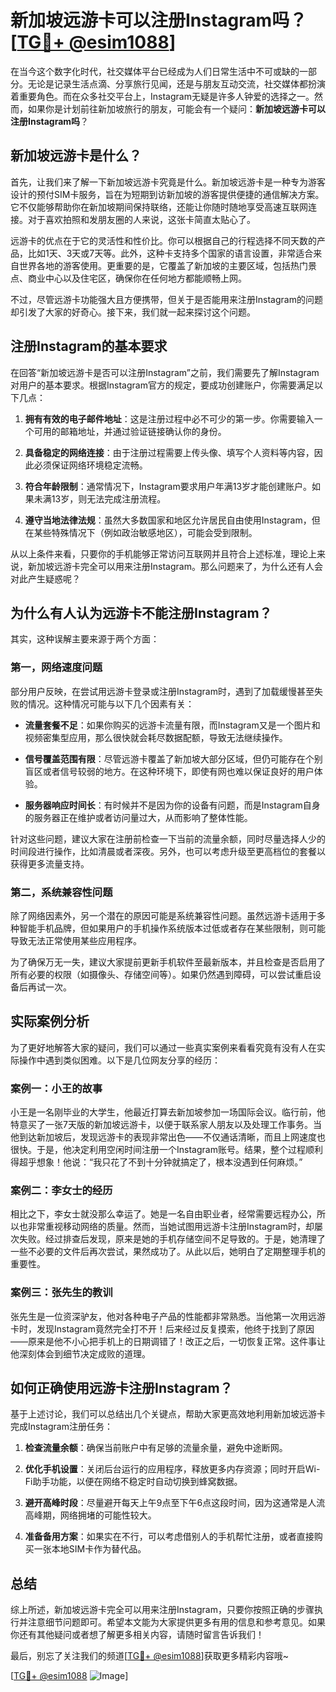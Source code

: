 # 新加坡远游卡可以注册Instagram吗？[[TG💪+ @esim1088](https://t.me/s/esim1088)]

在当今这个数字化时代，社交媒体平台已经成为人们日常生活中不可或缺的一部分。无论是记录生活点滴、分享旅行见闻，还是与朋友互动交流，社交媒体都扮演着重要角色。而在众多社交平台上，Instagram无疑是许多人钟爱的选择之一。然而，如果你是计划前往新加坡旅行的朋友，可能会有一个疑问：**新加坡远游卡可以注册Instagram吗**？

## 新加坡远游卡是什么？

首先，让我们来了解一下新加坡远游卡究竟是什么。新加坡远游卡是一种专为游客设计的预付SIM卡服务，旨在为短期到访新加坡的游客提供便捷的通信解决方案。它不仅能够帮助你在新加坡期间保持联络，还能让你随时随地享受高速互联网连接。对于喜欢拍照和发朋友圈的人来说，这张卡简直太贴心了。

远游卡的优点在于它的灵活性和性价比。你可以根据自己的行程选择不同天数的产品，比如1天、3天或7天等。此外，这种卡支持多个国家的语言设置，非常适合来自世界各地的游客使用。更重要的是，它覆盖了新加坡的主要区域，包括热门景点、商业中心以及住宅区，确保你在任何地方都能顺畅上网。

不过，尽管远游卡功能强大且方便携带，但关于是否能用来注册Instagram的问题却引发了大家的好奇心。接下来，我们就一起来探讨这个问题。

## 注册Instagram的基本要求

在回答“新加坡远游卡是否可以注册Instagram”之前，我们需要先了解Instagram对用户的基本要求。根据Instagram官方的规定，要成功创建账户，你需要满足以下几点：

1. **拥有有效的电子邮件地址**：这是注册过程中必不可少的第一步。你需要输入一个可用的邮箱地址，并通过验证链接确认你的身份。
   
2. **具备稳定的网络连接**：由于注册过程需要上传头像、填写个人资料等内容，因此必须保证网络环境稳定流畅。
   
3. **符合年龄限制**：通常情况下，Instagram要求用户年满13岁才能创建账户。如果未满13岁，则无法完成注册流程。

4. **遵守当地法律法规**：虽然大多数国家和地区允许居民自由使用Instagram，但在某些特殊情况下（例如政治敏感地区），可能会受到限制。

从以上条件来看，只要你的手机能够正常访问互联网并且符合上述标准，理论上来说，新加坡远游卡完全可以用来注册Instagram。那么问题来了，为什么还有人会对此产生疑惑呢？

## 为什么有人认为远游卡不能注册Instagram？

其实，这种误解主要来源于两个方面：

### 第一，网络速度问题

部分用户反映，在尝试用远游卡登录或注册Instagram时，遇到了加载缓慢甚至失败的情况。这种情况可能与以下几个因素有关：

- **流量套餐不足**：如果你购买的远游卡流量有限，而Instagram又是一个图片和视频密集型应用，那么很快就会耗尽数据配额，导致无法继续操作。
  
- **信号覆盖范围有限**：尽管远游卡覆盖了新加坡大部分区域，但仍可能存在个别盲区或者信号较弱的地方。在这种环境下，即使有网也难以保证良好的用户体验。

- **服务器响应时间长**：有时候并不是因为你的设备有问题，而是Instagram自身的服务器正在维护或者访问量过大，从而影响了整体性能。

针对这些问题，建议大家在注册前检查一下当前的流量余额，同时尽量选择人少的时间段进行操作，比如清晨或者深夜。另外，也可以考虑升级至更高档位的套餐以获得更多流量支持。

### 第二，系统兼容性问题

除了网络因素外，另一个潜在的原因可能是系统兼容性问题。虽然远游卡适用于多种智能手机品牌，但如果用户的手机操作系统版本过低或者存在某些限制，则可能导致无法正常使用某些应用程序。

为了确保万无一失，建议大家提前更新手机软件至最新版本，并且检查是否启用了所有必要的权限（如摄像头、存储空间等）。如果仍然遇到障碍，可以尝试重启设备后再试一次。

## 实际案例分析

为了更好地解答大家的疑问，我们可以通过一些真实案例来看看究竟有没有人在实际操作中遇到类似困难。以下是几位网友分享的经历：

### 案例一：小王的故事

小王是一名刚毕业的大学生，他最近打算去新加坡参加一场国际会议。临行前，他特意买了一张7天版的新加坡远游卡，以便于联系家人朋友以及处理工作事务。当他到达新加坡后，发现远游卡的表现非常出色——不仅通话清晰，而且上网速度也很快。于是，他决定利用空闲时间注册一个Instagram账号。结果，整个过程顺利得超乎想象！他说：“我只花了不到十分钟就搞定了，根本没遇到任何麻烦。”

### 案例二：李女士的经历

相比之下，李女士就没那么幸运了。她是一名自由职业者，经常需要远程办公，所以也非常重视移动网络的质量。然而，当她试图用远游卡注册Instagram时，却屡次失败。经过排查后发现，原来是她的手机存储空间不足导致的。于是，她清理了一些不必要的文件后再次尝试，果然成功了。从此以后，她明白了定期整理手机的重要性。

### 案例三：张先生的教训

张先生是一位资深驴友，他对各种电子产品的性能都非常熟悉。当他第一次用远游卡时，发现Instagram竟然完全打不开！后来经过反复摸索，他终于找到了原因——原来是他不小心把手机上的日期调错了！改正之后，一切恢复正常。这件事让他深刻体会到细节决定成败的道理。

## 如何正确使用远游卡注册Instagram？

基于上述讨论，我们可以总结出几个关键点，帮助大家更高效地利用新加坡远游卡完成Instagram注册任务：

1. **检查流量余额**：确保当前账户中有足够的流量余量，避免中途断网。
   
2. **优化手机设置**：关闭后台运行的应用程序，释放更多内存资源；同时开启Wi-Fi助手功能，以便在网络不稳定时自动切换到蜂窝数据。
   
3. **避开高峰时段**：尽量避开每天上午9点至下午6点这段时间，因为这通常是人流高峰期，网络拥堵的可能性较大。
   
4. **准备备用方案**：如果实在不行，可以考虑借别人的手机帮忙注册，或者直接购买一张本地SIM卡作为替代品。

## 总结

综上所述，新加坡远游卡完全可以用来注册Instagram，只要你按照正确的步骤执行并注意细节问题即可。希望本文能为大家提供更多有用的信息和参考意见。如果你还有其他疑问或者想了解更多相关内容，请随时留言告诉我们！

最后，别忘了关注我们的频道[[TG💪+ @esim1088](https://t.me/s/esim1088)]获取更多精彩内容哦~ 

[[TG💪+ @esim1088](https://t.me/s/esim1088) ![Image](https://i.postimg.cc/4NQfJmqS/Snipaste-2025-05-13-00-14-12.png)]